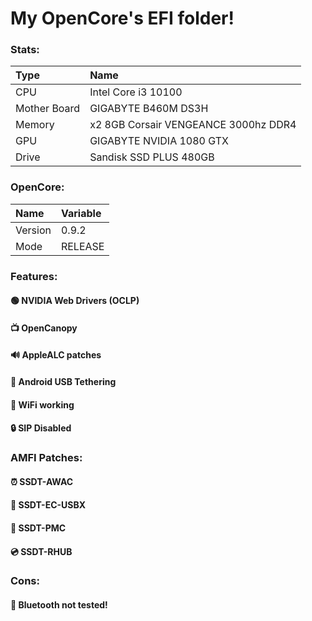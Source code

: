 
# My OpenCore's EFI folder!

### Stats:
|Type  |Name  |
|:---|:---|
|CPU |Intel Core i3 10100|
|Mother Board|GIGABYTE B460M DS3H|
|Memory|x2 8GB Corsair VENGEANCE 3000hz DDR4|
|GPU |GIGABYTE NVIDIA 1080 GTX  |
|Drive |Sandisk SSD PLUS 480GB  |

### OpenCore:
|Name |Variable  |
|:---|:---|
|Version |0.9.2|
|Mode|RELEASE |


### Features:
#### 🟢 NVIDIA Web Drivers (OCLP)
#### 📺 OpenCanopy
#### 🔊 AppleALC patches
#### 📱  Android USB Tethering
#### 📶 WiFi working
#### 🔒 SIP Disabled

### AMFI Patches:
#### ⏰ SSDT-AWAC
#### 💾 SSDT-EC-USBX
#### 💽 SSDT-PMC
#### 💿 SSDT-RHUB

### Cons:
#### 🔵 Bluetooth not tested!
